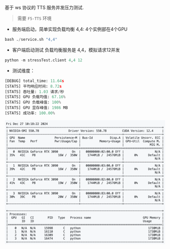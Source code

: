 基于 ws 协议的 TTS 服务并发压力测试.

> 需要 `F5-TTS` 环境

+ 服务端启动，简单实现负载均衡   4,4: 4个实例部在4个GPU
```python
bash ./service.sh "4,4"
```

+ 客户端启动测试   负载均衡服务是 4,4，模拟请求12并发
```python
python -m stressTest.client 4,4 12
```

+ 测试维度：

```python
[DEBUG] total_time: 11.64s
[STATS] 平均响应时间: 8.72s
[STATS] 吞吐量: 1.03 请求/秒
[STATS] GPU 负载均值: 67.16%
[STATS] GPU 负载峰值: 100%
[STATS] GPU 显存峰值: 1986 MB
[STATS] 成功率: 100.00%
```

![](./assets/img.png)



